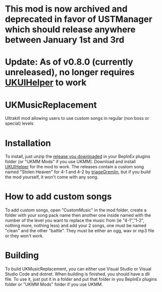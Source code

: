 # This mod is now archived and deprecated in favor of USTManager which should release anywhere between January 1st and 3rd 

# Update: As of v0.8.0 (currently unreleased), no longer requires [UKUIHelper](https://github.com/ZedDevStuff/UKUIHelper/releases/latest) to work

# UKMusicReplacement

Ultrakill mod allowing users to use custom songs in regular (non boss or special) levels

# Installation

To install, just unzip the [release you downloaded](https://github.com/ZedDevStuff/UKMusicReplacement/releases/latest) in your BepInEx plugins folder (or "UKMM Mods" if you use UKMM). Download and install [UKUIHelper](https://github.com/ZedDevStuff/UKUIHelper/releases/latest) for the mod to work. The releases contain a custom song named "Stolen Heaven" for 4-1 and 4-2 by [triageGremlin](https://www.youtube.com/c/triageGremlin), but if you build the mod yourself, it won't come with any song.

# How to add custom songs

To add custom songs, open "CustomMusic" in the mod folder, create a folder with your song pack name then another one inside named with the number of the level you want to replace the music from (ie "4-1","1-2", nothing more, nothing less) and add your 2 songs, one must be named "clean" and the other "battle". They must be either an ogg, wav or mp3 file or they won't work. 

# Building

To build UKMusicReplacement, you can either use Visual Studio or Visual Studio Code and dotnet. When building is finished, you should have a dll file. To use it, just put it in a folder and put that folder in you BepInEx plugins folder or "UKMM Mods" folder if you use UKMM.
